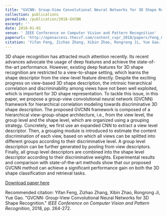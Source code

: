 ```yaml
---
title: "GVCNN: Group-View Convolutional Neural Networks for 3D Shape Recognition"
collection: publications
permalink: /publication/2018-GVCNN
excerpt: ''
date: 2018-01-01
venue: ' IEEE Conference on Computer Vision and Pattern Recognition'
paperurl: 'http://openaccess.thecvf.com/content_cvpr_2018/papers/Feng_GVCNN_Group-View_Convolutional_CVPR_2018_paper.pdf'
citation: 'Yifan Feng, Zizhao Zhang, Xibin Zhao, Rongrong Ji, Yue Gao. &quot;GVCNN: Group-View Convolutional Neural Networks for 3D Shape Recognition.&quot; <i>IEEE Conference on Computer Vision and Pattern Recognition</i>, 2018, pp. 264-272.'
---
```

3D shape recognition has attracted much attention recently. Its recent advances advocate the usage of deep features and achieve the state-of-the-art performance. However, existing deep features for 3D shape recognition are restricted to a view-to-shape setting, which learns the shape descriptor from the view-level feature directly. Despite the exciting progress on view-based 3D shape description, the intrinsic hierarchical correlation and discriminability among views have not been well exploited, which is important for 3D shape representation. To tackle this issue, in this paper, we propose a group-view convolutional neural network (GVCNN) framework for hierarchical correlation modeling towards discriminative 3D shape description. The proposed GVCNN framework is composed of a hierarchical view-group-shape architecture, i.e., from the view level, the group level and the shape level, which are organized using a grouping strategy. Concretely, we first use an expanded CNN to extract a view level descriptor. Then, a grouping module is introduced to estimate the content discrimination of each view, based on which all views can be splitted into different groups according to their discriminative level. A group level description can be further generated by pooling from view descriptors. Finally, all group level descriptors are combined into the shape level descriptor according to their discriminative weights. Experimental results and comparison with state-of-the-art methods show that our proposed GVCNN method can achieve a significant performance gain on both the 3D shape classification and retrieval tasks.

[Download paper here](http://openaccess.thecvf.com/content_cvpr_2018/papers/Feng_GVCNN_Group-View_Convolutional_CVPR_2018_paper.pdf)

Recommended citation: Yifan Feng, Zizhao Zhang, Xibin Zhao, Rongrong Ji, Yue Gao. &quot;GVCNN: Group-View Convolutional Neural Networks for 3D Shape Recognition.&quot; <i>IEEE Conference on Computer Vision and Pattern Recognition</i>, 2018, pp. 264-272.
